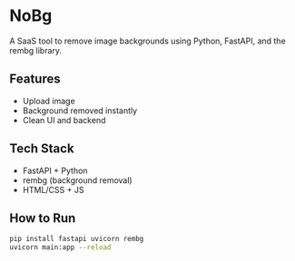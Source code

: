 
# NoBg

A SaaS tool to remove image backgrounds using Python, FastAPI, and the rembg library.

## Features
- Upload image
- Background removed instantly
- Clean UI and backend

## Tech Stack
- FastAPI + Python
- rembg (background removal)
- HTML/CSS + JS

## How to Run
```bash
pip install fastapi uvicorn rembg
uvicorn main:app --reload
```
